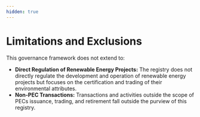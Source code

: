 ```yaml
---
hidden: true
---
```


# Limitations and Exclusions

This governance framework does not extend to:

* **Direct Regulation of Renewable Energy Projects:** The registry does not directly regulate the development and operation of renewable energy projects but focuses on the certification and trading of their environmental attributes.
* **Non-PEC Transactions:** Transactions and activities outside the scope of PECs issuance, trading, and retirement fall outside the purview of this registry.
